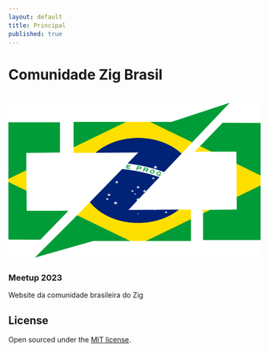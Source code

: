 ```yaml
---
layout: default
title: Principal
published: true
---
```


# Comunidade Zig Brasil

<h1 align="center">
  <div>
    <img src="public/logo.png" alt="Zig Brasil logo"/>
  </div>
</h1>

### Meetup 2023

Website da comunidade brasileira do Zig

## License

Open sourced under the [MIT license](LICENSE).